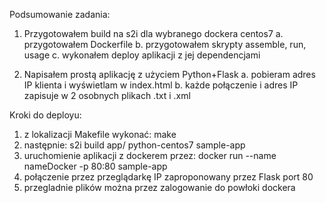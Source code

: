 Podsumowanie zadania:

1. Przygotowałem build na s2i dla wybranego dockera centos7
	a. przygotowałem Dockerfile
	b. przygotowałem skrypty assemble, run, usage
	c. wykonałem deploy aplikacji z jej dependencjami

2. Napisałem prostą aplikację z użyciem Python+Flask
	a. pobieram adres IP klienta i wyświetlam w index.html
	b. każde połączenie i adres IP zapisuje w 2 osobnych plikach .txt i .xml

Kroki do deployu:
1. z lokalizacji Makefile wykonać: make
2. następnie: s2i build app/ python-centos7 sample-app
3. uruchomienie aplikacji z dockerem przez: docker run --name nameDocker -p 80:80 sample-app
4. połączenie przez przeglądarkę IP zaproponowany przez Flask port 80
5. przegladnie plików można przez zalogowanie do powłoki dockera

